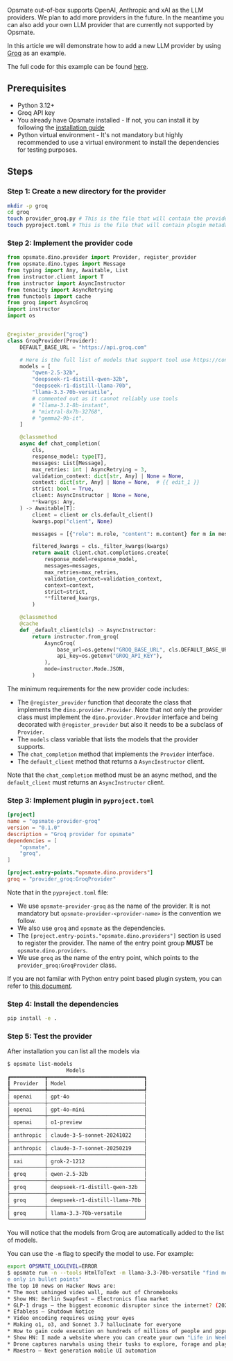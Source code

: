 Opsmate out-of-box supports OpenAI, Anthropic and xAI as the LLM providers. We plan to add more providers in the future. In the meantime you can also add your own LLM provider that are currently not supported by Opsmate.

In this article we will demonstrate how to add a new LLM provider by using [Groq](https://groq.com) as an example.

The full code for this example can be found [here](https://github.com/opsmate/opsmate/tree/main/examples/providers/groq).

## Prerequisites

- Python 3.12+
- Groq API key
- You already have Opsmate installed - If not, you can install it by following the [installation guide](../index.md#getting-started)
- Python virtual environment - It's not mandatory but highly recommended to use a virtual environment to install the dependencies for testing purposes.

## Steps

### Step 1: Create a new directory for the provider

```bash
mkdir -p groq
cd groq
touch provider_groq.py # This is the file that will contain the provider code
touch pyproject.toml # This is the file that will contain plugin metadata
```

### Step 2: Implement the provider code

```python
from opsmate.dino.provider import Provider, register_provider
from opsmate.dino.types import Message
from typing import Any, Awaitable, List
from instructor.client import T
from instructor import AsyncInstructor
from tenacity import AsyncRetrying
from functools import cache
from groq import AsyncGroq
import instructor
import os


@register_provider("groq")
class GroqProvider(Provider):
    DEFAULT_BASE_URL = "https://api.groq.com"

    # Here is the full list of models that support tool use https://console.groq.com/docs/tool-use
    models = [
        "qwen-2.5-32b",
        "deepseek-r1-distill-qwen-32b",
        "deepseek-r1-distill-llama-70b",
        "llama-3.3-70b-versatile",
        # commented out as it cannot reliably use tools
        # "llama-3.1-8b-instant",
        # "mixtral-8x7b-32768",
        # "gemma2-9b-it",
    ]

    @classmethod
    async def chat_completion(
        cls,
        response_model: type[T],
        messages: List[Message],
        max_retries: int | AsyncRetrying = 3,
        validation_context: dict[str, Any] | None = None,
        context: dict[str, Any] | None = None,  # {{ edit_1 }}
        strict: bool = True,
        client: AsyncInstructor | None = None,
        **kwargs: Any,
    ) -> Awaitable[T]:
        client = client or cls.default_client()
        kwargs.pop("client", None)

        messages = [{"role": m.role, "content": m.content} for m in messages]

        filtered_kwargs = cls._filter_kwargs(kwargs)
        return await client.chat.completions.create(
            response_model=response_model,
            messages=messages,
            max_retries=max_retries,
            validation_context=validation_context,
            context=context,
            strict=strict,
            **filtered_kwargs,
        )

    @classmethod
    @cache
    def _default_client(cls) -> AsyncInstructor:
        return instructor.from_groq(
            AsyncGroq(
                base_url=os.getenv("GROQ_BASE_URL", cls.DEFAULT_BASE_URL),
                api_key=os.getenv("GROQ_API_KEY"),
            ),
            mode=instructor.Mode.JSON,
        )
```

The minimum requirements for the new provider code includes:

- The `@register_provider` function that decorate the class that implements the `dino.provider.Provider`. Note that not only the provider class must implement the `dino.provider.Provider` interface and being decorated with `@register_provider` but also it needs to be a subclass of `Provider`.
- The `models` class variable that lists the models that the provider supports.
- The `chat_completion` method that implements the `Provider` interface.
- The `default_client` method that returns a `AsyncInstructor` client.

Note that the `chat_completion` method must be an async method, and the `default_client` must returns an `AsyncInstructor` client.

### Step 3: Implement plugin in `pyproject.toml`

```toml
[project]
name = "opsmate-provider-groq"
version = "0.1.0"
description = "Groq provider for opsmate"
dependencies = [
    "opsmate",
    "groq",
]

[project.entry-points."opsmate.dino.providers"]
groq = "provider_groq:GroqProvider"
```

Note that in the `pyproject.toml` file:

- We use `opsmate-provider-groq` as the name of the provider. It is not mandatory but `opsmate-provider-<provider-name>` is the convention we follow.
- We also use `groq` and `opsmate` as the dependencies.
- The `[project.entry-points."opsmate.dino.providers"]` section is used to register the provider. The name of the entry point group **MUST** be `opsmate.dino.providers`.
- We use `groq` as the name of the entry point, which points to the `provider_groq:GroqProvider` class.

If you are not familar with Python entry point based plugin system, you can refer to [this document](https://setuptools.pypa.io/en/latest/userguide/entry_point.html#entry-points-for-plugins).

### Step 4: Install the dependencies

```bash
pip install -e .
```

### Step 5: Test the provider

After installation you can list all the models via

```bash
$ opsmate list-models
                   Models
┏━━━━━━━━━━━┳━━━━━━━━━━━━━━━━━━━━━━━━━━━━━━━┓
┃ Provider  ┃ Model                         ┃
┡━━━━━━━━━━━╇━━━━━━━━━━━━━━━━━━━━━━━━━━━━━━━┩
│ openai    │ gpt-4o                        │
├───────────┼───────────────────────────────┤
│ openai    │ gpt-4o-mini                   │
├───────────┼───────────────────────────────┤
│ openai    │ o1-preview                    │
├───────────┼───────────────────────────────┤
│ anthropic │ claude-3-5-sonnet-20241022    │
├───────────┼───────────────────────────────┤
│ anthropic │ claude-3-7-sonnet-20250219    │
├───────────┼───────────────────────────────┤
│ xai       │ grok-2-1212                   │
├───────────┼───────────────────────────────┤
│ groq      │ qwen-2.5-32b                  │
├───────────┼───────────────────────────────┤
│ groq      │ deepseek-r1-distill-qwen-32b  │
├───────────┼───────────────────────────────┤
│ groq      │ deepseek-r1-distill-llama-70b │
├───────────┼───────────────────────────────┤
│ groq      │ llama-3.3-70b-versatile       │
└───────────┴───────────────────────────────┘
```

You will notice that the models from Groq are automatically added to the list of models.

You can use the `-m` flag to specify the model to use. For example:

```bash
export OPSMATE_LOGLEVEL=ERROR
$ opsmate run -n --tools HtmlToText -m llama-3.3-70b-versatile "find me top 10 news on the hacker news, titl
e only in bullet points"
The top 10 news on Hacker News are:
* The most unhinged video wall, made out of Chromebooks
* Show HN: Berlin Swapfest – Electronics flea market
* GLP-1 drugs – the biggest economic disruptor since the internet? (2024)
* Efabless – Shutdown Notice
* Video encoding requires using your eyes
* Making o1, o3, and Sonnet 3.7 hallucinate for everyone
* How to gain code execution on hundreds of millions of people and popular apps
* Show HN: I made a website where you can create your own "Life in Weeks" timeline
* Drone captures narwhals using their tusks to explore, forage and play
* Maestro – Next generation mobile UI automation
```
